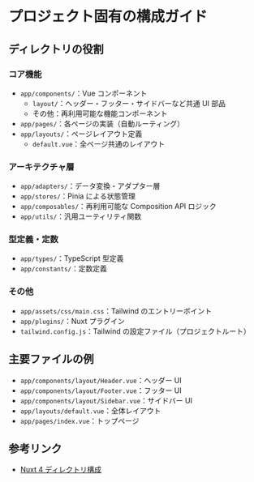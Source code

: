 # プロジェクト固有の構成ガイド

## ディレクトリの役割

### コア機能

- `app/components/`：Vue コンポーネント
  - `layout/`：ヘッダー・フッター・サイドバーなど共通 UI 部品
  - その他：再利用可能な機能コンポーネント
- `app/pages/`：各ページの実装（自動ルーティング）
- `app/layouts/`：ページレイアウト定義
  - `default.vue`：全ページ共通のレイアウト

### アーキテクチャ層

- `app/adapters/`：データ変換・アダプター層
- `app/stores/`：Pinia による状態管理
- `app/composables/`：再利用可能な Composition API ロジック
- `app/utils/`：汎用ユーティリティ関数

### 型定義・定数

- `app/types/`：TypeScript 型定義
- `app/constants/`：定数定義

### その他

- `app/assets/css/main.css`：Tailwind のエントリーポイント
- `app/plugins/`：Nuxt プラグイン
- `tailwind.config.js`：Tailwind の設定ファイル（プロジェクトルート）

## 主要ファイルの例

- `app/components/layout/Header.vue`：ヘッダー UI
- `app/components/layout/Footer.vue`：フッター UI
- `app/components/layout/Sidebar.vue`：サイドバー UI
- `app/layouts/default.vue`：全体レイアウト
- `app/pages/index.vue`：トップページ

## 参考リンク

- [Nuxt 4 ディレクトリ構成](https://nuxt.com/docs/guide/directory-structure/nuxt)
